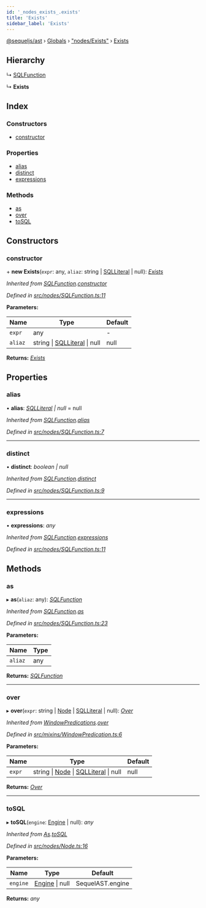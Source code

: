 ```yaml
---
id: '_nodes_exists_.exists'
title: 'Exists'
sidebar_label: 'Exists'
---
```


[@sequeljs/ast](../index.md) › [Globals](../globals.md) ›
["nodes/Exists"](../modules/_nodes_exists_.md) ›
[Exists](_nodes_exists_.exists.md)

## Hierarchy

↳ [SQLFunction](_nodes_sqlfunction_.sqlfunction.md)

↳ **Exists**

## Index

### Constructors

- [constructor](_nodes_exists_.exists.md#constructor)

### Properties

- [alias](_nodes_exists_.exists.md#alias)
- [distinct](_nodes_exists_.exists.md#distinct)
- [expressions](_nodes_exists_.exists.md#expressions)

### Methods

- [as](_nodes_exists_.exists.md#as)
- [over](_nodes_exists_.exists.md#over)
- [toSQL](_nodes_exists_.exists.md#tosql)

## Constructors

### constructor

\+ **new Exists**(`expr`: any, `aliaz`: string |
[SQLLiteral](_nodes_sqlliteral_.sqlliteral.md) | null):
_[Exists](_nodes_exists_.exists.md)_

_Inherited from
[SQLFunction](_nodes_sqlfunction_.sqlfunction.md).[constructor](_nodes_sqlfunction_.sqlfunction.md#constructor)_

_Defined in
[src/nodes/SQLFunction.ts:11](https://github.com/sequeljs/ast/blob/aa0ef0f/src/nodes/SQLFunction.ts#L11)_

**Parameters:**

| Name    | Type                                                                     | Default |
| ------- | ------------------------------------------------------------------------ | ------- |
| `expr`  | any                                                                      | -       |
| `aliaz` | string &#124; [SQLLiteral](_nodes_sqlliteral_.sqlliteral.md) &#124; null | null    |

**Returns:** _[Exists](_nodes_exists_.exists.md)_

## Properties

### alias

• **alias**: _[SQLLiteral](_nodes_sqlliteral_.sqlliteral.md) | null_ = null

_Inherited from
[SQLFunction](_nodes_sqlfunction_.sqlfunction.md).[alias](_nodes_sqlfunction_.sqlfunction.md#alias)_

_Defined in
[src/nodes/SQLFunction.ts:7](https://github.com/sequeljs/ast/blob/aa0ef0f/src/nodes/SQLFunction.ts#L7)_

---

### distinct

• **distinct**: _boolean | null_

_Inherited from
[SQLFunction](_nodes_sqlfunction_.sqlfunction.md).[distinct](_nodes_sqlfunction_.sqlfunction.md#distinct)_

_Defined in
[src/nodes/SQLFunction.ts:9](https://github.com/sequeljs/ast/blob/aa0ef0f/src/nodes/SQLFunction.ts#L9)_

---

### expressions

• **expressions**: _any_

_Inherited from
[SQLFunction](_nodes_sqlfunction_.sqlfunction.md).[expressions](_nodes_sqlfunction_.sqlfunction.md#expressions)_

_Defined in
[src/nodes/SQLFunction.ts:11](https://github.com/sequeljs/ast/blob/aa0ef0f/src/nodes/SQLFunction.ts#L11)_

## Methods

### as

▸ **as**(`aliaz`: any): _[SQLFunction](_nodes_sqlfunction_.sqlfunction.md)_

_Inherited from
[SQLFunction](_nodes_sqlfunction_.sqlfunction.md).[as](_nodes_sqlfunction_.sqlfunction.md#as)_

_Defined in
[src/nodes/SQLFunction.ts:23](https://github.com/sequeljs/ast/blob/aa0ef0f/src/nodes/SQLFunction.ts#L23)_

**Parameters:**

| Name    | Type |
| ------- | ---- |
| `aliaz` | any  |

**Returns:** _[SQLFunction](_nodes_sqlfunction_.sqlfunction.md)_

---

### over

▸ **over**(`expr`: string | [Node](_nodes_node_.node.md) |
[SQLLiteral](_nodes_sqlliteral_.sqlliteral.md) | null):
_[Over](_nodes_over_.over.md)_

_Inherited from
[WindowPredications](_mixins_windowpredication_.windowpredications.md).[over](_mixins_windowpredication_.windowpredications.md#over)_

_Defined in
[src/mixins/WindowPredication.ts:6](https://github.com/sequeljs/ast/blob/aa0ef0f/src/mixins/WindowPredication.ts#L6)_

**Parameters:**

| Name   | Type                                                                                                         | Default |
| ------ | ------------------------------------------------------------------------------------------------------------ | ------- |
| `expr` | string &#124; [Node](_nodes_node_.node.md) &#124; [SQLLiteral](_nodes_sqlliteral_.sqlliteral.md) &#124; null | null    |

**Returns:** _[Over](_nodes_over_.over.md)_

---

### toSQL

▸ **toSQL**(`engine`: [Engine](../interfaces/_interfaces_engine_.engine.md) |
null): _any_

_Inherited from [As](_nodes_as_.as.md).[toSQL](_nodes_as_.as.md#tosql)_

_Defined in
[src/nodes/Node.ts:16](https://github.com/sequeljs/ast/blob/aa0ef0f/src/nodes/Node.ts#L16)_

**Parameters:**

| Name     | Type                                                              | Default          |
| -------- | ----------------------------------------------------------------- | ---------------- |
| `engine` | [Engine](../interfaces/_interfaces_engine_.engine.md) &#124; null | SequelAST.engine |

**Returns:** _any_
